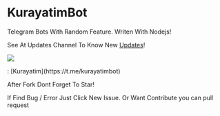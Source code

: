 # KurayatimBot
Telegram Bots With Random Feature. Writen With Nodejs!

See At Updates Channel To Know New [Updates](https://t.me/kurayatib)!

<p><img src="https://img.shields.io/badge/Telegram-2CA5E0?style=for-the-badge&logo=telegram&logoColor=white" /> </p>: 
[Kurayatim](https://t.me/kurayatimbot)

After Fork Dont Forget To Star!

If Find Bug / Error Just Click New Issue. Or Want Contribute you can pull request


